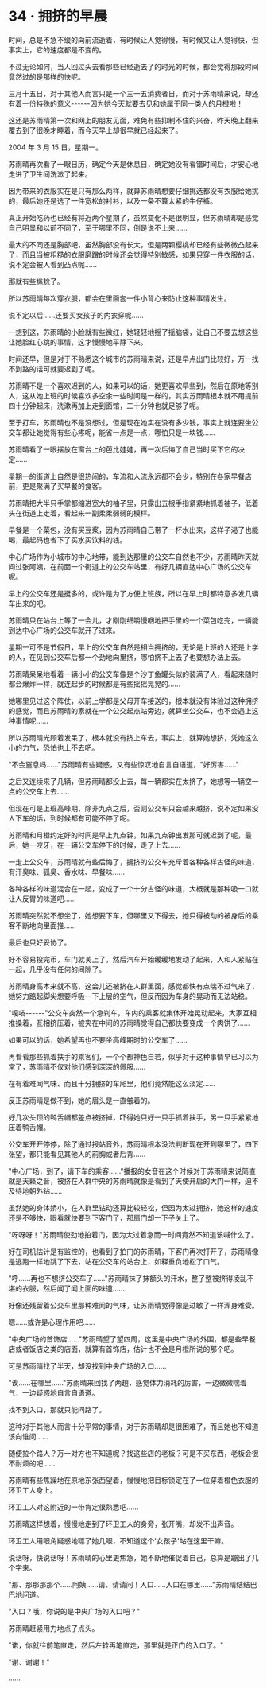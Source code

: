 <link rel="stylesheet" href="../../styles/text.css" />
<h1>34 · 拥挤的早晨</h1>

时间，总是不急不缓的向前流逝着，有时候让人觉得慢，有时候又让人觉得快，但事实上，它的速度都是不变的。

不过无论如何，当人回过头去看那些已经逝去了的时光的时候，都会觉得那段时间竟然过的是那样的快呢。

三月十五日，对于其他人而言只是一个三一五消费者日，而对于苏雨晴来说，却还有着一份特殊的意义------因为她今天就要去见和她属于同一类人的月橙啦！

这还是苏雨晴第一次和网上的朋友见面，难免有些抑制不住的兴奋，昨天晚上翻来覆去到了很晚才睡着，而今天早上却很早就已经起来了。

2004 年 3 月 15 日，星期一。

苏雨晴再次看了一眼日历，确定今天是休息日，确定她没有看错时间后，才安心地走进了卫生间洗漱了起来。

因为带来的衣服实在是只有那么两样，就算苏雨晴想要仔细挑选都没有衣服给她挑的，最后她还是选了一件宽松的衬衫，以及一条不算太紧的牛仔裤。

真正开始吃药也已经有将近两个星期了，虽然变化不是很明显，但苏雨晴却是感觉自己明显和以前不同了，至于哪里不同，倒是说不上来......

最大的不同还是胸部吧，虽然胸部没有长大，但是两颗樱桃却已经有些微微凸起来了，而且当被粗糙的衣服磨蹭的时候还会觉得特别敏感，如果只穿一件衣服的话，说不定会被人看到凸点呢......

那就有些尴尬了。

所以苏雨晴每次穿衣服，都会在里面套一件小背心来防止这种事情发生。

说不定以后......还要买女孩子的内衣穿呢......

一想到这，苏雨晴的小脸就有些微红，她轻轻地摇了摇脑袋，让自己不要去想这些让她脸红心跳的事情，这才慢慢地平静下来。

时间还早，但是对于不熟悉这个城市的苏雨晴来说，还是早点出门比较好，万一找不到路的话可就要迟到了呢。

苏雨晴不是一个喜欢迟到的人，如果可以的话，她更喜欢早些到，然后在原地等别人，这从她上班的时候喜欢多空余一些时间是一样的，其实苏雨晴根本就不用提前四十分钟起床，洗漱再加上走到面馆，二十分钟也就足够了呢。

至于打车，苏雨晴也不是没想过，但是现在她实在没有多少钱，事实上就连要坐公交车都让她觉得有些心疼呢，能省一点是一点，哪怕只是一块钱......

苏雨晴看了一眼摆放在窗台上的芭比娃娃，再一次后悔了自己当时买下它的决定......

星期一的街道上自然是很热闹的，车流和人流永远都不会少，特别在各家早餐店前，更是聚满了买早餐的食客。

苏雨晴把大半只手掌都缩进宽大的袖子里，只露出五根手指紧紧地抓着袖子，低着头在街道上走着，看起来一副柔柔弱弱的模样。

早餐是一个菜包，没有买豆浆，因为苏雨晴自己带了一杯水出来，这样子渴了也能喝，最起码也省下了买水买饮料的钱。

中心广场作为小城市的中心地带，能到达那里的公交车自然也不少，苏雨晴昨天就问过张阿姨，在前面一个街道上的公交车站里，有好几辆直达中心广场的公交车呢。

早上的公交车还是挺多的，或许是为了方便上班族，所以在早上时都特意多发几辆车出来的吧。

苏雨晴只在站台上等了一会儿，才刚刚细嚼慢咽地把手里的一个菜包吃完，一辆能到达中心广场的公交车就开了过来。

星期一可不是节假日，早上的公交车自然是相当拥挤的，无论是上班的人还是上学的人，在见到公交车后都一个劲地向里挤，哪怕挤不上去了也要想办法上去。

苏雨晴呆呆地看着一辆小小的公交车像是个沙丁鱼罐头似的装满了人，看起来随时都会爆炸一样，就连起步的时候都是有些摇摇晃晃的......

她哪里见过这个阵仗，以前上学都是父母开车接送的，根本就没有体验过这种拥挤的感觉，而且苏雨晴的家就在一个公交起点站旁边，就算坐公交车，也不会遇上这种事情呢......

所以苏雨晴光顾着发呆了，根本就没有挤上车去，事实上，就算她想挤，凭她这么小的力气，恐怕也上不去吧。

"不会窒息吗......"苏雨晴有些疑惑，又有些惊叹地自言自语道，"好厉害......"

之后又连续来了几辆，但苏雨晴都没上去，每一辆都实在太挤了，她想等一辆空一点的公交车上去......

但现在可是上班高峰期，除非九点之后，否则公交车只会越来越挤，说不定如果没人下车的话，到时候都有可能不停了呢。

苏雨晴和月橙约定好的时间是早上九点钟，如果九点钟出发那可就迟到了呢，最后，她一咬牙，在一辆公交车停下的时候，走了上去......

一走上公交车，苏雨晴就有些后悔了，拥挤的公交车充斥着各种各样古怪的味道，有汗臭味、狐臭、香水味、早餐味......

各种各样的味道混合在一起，变成了一个十分古怪的味道，大概就是那种吸一口就让人反胃的味道吧......

苏雨晴突然就不想坐了，她想要下车，但哪里又下得去，她只得被动的被身后的乘客不断地向里面推......

最后也只好妥协了。

好不容易投完币，车门就关上了，然后汽车开始缓缓地发动了起来，人和人紧贴在一起，几乎没有任何的间隙了。

苏雨晴身高本来就不高，这会儿还被挤在人群里面，感觉都快有点喘不过气来了，她努力踮起脚尖想要呼吸一下上层的空气，但反而因为车身的晃动而无法站稳。

"嘎吱------"公交车突然一个急刹车，车内的乘客就集体开始晃动起来，大家互相推搡着，互相挤压着，被夹在中间的苏雨晴觉得自己都快要变成一个肉饼了......

如果可以的话，她希望再也不要坐高峰期时的公交车了......

再看看那些抓着扶手的乘客们，一个个都神色自若，似乎对于这种事情早已习以为常了，苏雨晴不仅对他们感到深深的佩服......

在有着难闻气味、而且十分拥挤的车厢里，他们竟然能这么淡定......

反正苏雨晴是做不到，她的眉头是一直皱着的。

好几次头顶的鸭舌帽都差点被挤掉，吓得她只好一只手抓着扶手，另一只手紧紧地压着鸭舌帽。

公交车开开停停，除了通过报站音外，苏雨晴根本没法判断现在开到哪里了，四下张望，都只能看见其他人的前胸或者后背......

"中心广场，到了，请下车的乘客......"播报的女音在这个时候对于苏雨晴来说简直就是天籁之音，被挤在人群中央的苏雨晴就像是看到了天使开启的大门一样，迫不及待地朝外钻......

虽然她的身体娇小，在人群里钻动还算比较轻松，但因为太过拥挤，她这样的速度还是不够快，眼看就快要到下客门了，那扇门却一下子关上了。

"呀呀呀！"苏雨晴使劲地拍着门，因为太过着急而一时间竟然不知道该喊什么了。

好在司机估计是有监控的，也看到了拍门的苏雨晴，下客门再次打开了，苏雨晴像是逃跑一样地跳了下去，站在公交车的站台上，如释重负地松了口气。

"呼......再也不想挤公交车了......"苏雨晴抹了抹额头的汗水，整了整被挤得凌乱不堪的衣服，然后闻了闻上面的味道......

好像还残留着公交车里那种难闻的气味，让苏雨晴觉得像是过敏了一样浑身难受。

嗯......或许是心理作用吧......

"中央广场的首饰店......"苏雨晴望了望四周，这里是中央广场的外围，都是些早餐店或者饭店之类的店面，就算有首饰店，估计也不会是月橙所说的那个吧。

可是苏雨晴找了半天，却没找到中央广场的入口......

"诶......在哪里......"苏雨晴来回找了两趟，感觉体力消耗的厉害，一边微微喘着气，一边疑惑地自言自语道。

找不到入口，那就只能问路了。

这种对于其他人而言十分平常的事情，对于苏雨晴却是很困难了，而且她也不知道该向谁问......

随便拉个路人？万一对方也不知道呢？找这些店的老板？可是不买东西，老板会很不耐烦的吧......

苏雨晴有些焦躁地在原地东张西望着，慢慢地把目标锁定在了一位穿着橙色衣服的环卫工人身上。

环卫工人对这附近的一带肯定很熟悉吧......

苏雨晴这样想着，慢慢地走到了环卫工人的身旁，张开嘴，却发不出声音。

环卫工人用眼角疑惑地瞟了她几眼，不知道这个'女孩子'站在这里干嘛。

说话呀，快说话呀！苏雨晴的心里更焦急，她不断地催促着自己，总算是蹦出了几个字来。

"那、那那那那个......阿姨......请、请请问！入口......入口在哪里......"苏雨晴结结巴巴地问道。

"入口？哦，你说的是中央广场的入口吧？"

苏雨晴赶紧用力地点了点头。

"诺，你就往前笔直走，然后左转再笔直走，那里就是正门的入口了。"

"谢、谢谢！"

......
